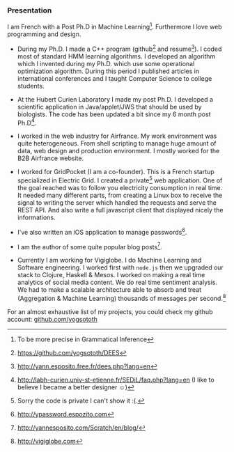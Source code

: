 ### Presentation

I am French with a Post Ph.D in Machine Learning[^10].
Furthermore I love web programming and design.

- During my Ph.D. I made a C++ program (github[^1] and resume[^2]).
  I coded most of standard HMM learning algorithms.
  I developed an algorithm which I invented during my Ph.D. which use some operational optimization algorithm.
  During this period I published articles in international conferences and
  I taught Computer Science to college students.

- At the Hubert Curien Laboratory I made my post Ph.D.
  I developed a scientific application in Java/applet/JWS that should be used by biologists.
  The code has been updated a bit since my 6 month post Ph.D[^3].

- I worked in the web industry for Airfrance.
  My work environment was quite heterogeneous.
  From shell scripting to manage huge amount of data, web design
  and production environment.
  I mostly worked for the B2B Airfrance website.

- I worked for GridPocket (I am a co-founder).
  This is a French startup specialized in Electric Grid.
  I created a private[^6] web application.
  One of the goal reached was to follow you electricity consumption in real time.
  It needed many different parts, from creating a Linux box to receive the signal
  to writing the server which handled the requests and serve the REST API.
  And also write a full javascript client that displayed nicely the informations.

- I've also written an iOS application to manage passwords[^4].

- I am the author of some quite popular blog posts[^5].

- Currently I am working for Vigiglobe. I do Machine Learning and Software engineering.
  I worked first with `node.js` then we upgraded our stack to Clojure, Haskell &amp; Mesos.
  I worked on making a real time analytics of social media content.
  We do real time sentiment analysis. We had to make a scalable architecture
  able to absorb and treat (Aggregation &amp; Machine Learning) thousands of messages per second.[^7]

For an almost exhaustive list of my projects, you could check my
github account: [github.com/yogsototh](https://github.com/yogsototh)

[^10]: To be more precise in Grammatical Inference
[^1]: <https://github.com/yogsototh/DEES>
[^2]: <http://yann.esposito.free.fr/dees.php?lang=en>
[^3]: <http://labh-curien.univ-st-etienne.fr/SEDiL/faq.php?lang=en> (I like to believe I became a better designer ☺)
[^4]: <http://ypassword.espozito.com>
[^5]: <http://yannesposito.com/Scratch/en/blog/>
[^6]: Sorry the code is private I can't show it :(.
[^7]: <http://vigiglobe.com>

